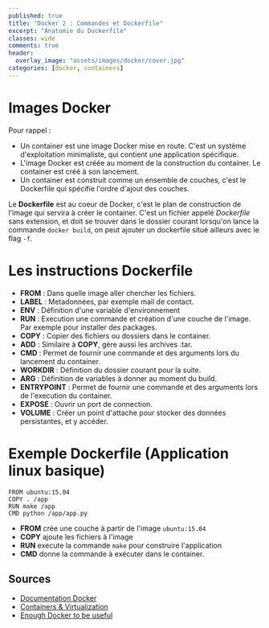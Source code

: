 ```yaml
---
published: true
title: "Docker 2 : Commandes et Dockerfile"
excerpt: "Anatomie du Dockerfile"
classes: wide
comments: true
header:
  overlay_image: "assets/images/docker/cover.jpg"
categories: [docker, containers]
---
```


# Images Docker

Pour rappel : 
- Un container est une image Docker mise en route. C'est un système d'exploitation minimaliste, qui contient une application spécifique. 
- L'image Docker est créée au moment de la construction du container. Le container est créé à son lancement.
- Un container est construit comme un ensemble de couches, c'est le Dockerfile qui spécifie l'ordre d'ajout des couches.

Le **Dockerfile** est au coeur de Docker, c'est le plan de construction de  l'image qui servira à créer le container. C'est un fichier appelé *Dockerfile* sans extension, et doit se trouver dans le dossier courant lorsqu'on lance la commande ```docker build```, on peut ajouter un dockerfile situé ailleurs avec le flag ```-f```.

# Les instructions Dockerfile

- **FROM** : Dans quelle image aller chercher les fichiers.
- **LABEL**  : Metadonnées, par exemple mail de contact.
- **ENV** : Définition d'une variable d'environnement
- **RUN** : Execution une commande et création d'une couche de l'image. Par exemple pour installer des packages.
- **COPY** : Copier des fichiers ou dossiers dans le container.
- **ADD** : Similaire à **COPY**, gère aussi les archives .tar.
- **CMD** : Permet de fournir une commande et des arguments lors du lancement du container.
- **WORKDIR** : Définition du dossier courant pour la suite.
- **ARG** : Définition de variables à donner au moment du build.
- **ENTRYPOINT** : Permet de fournir une commande et des arguments lors de l'execution du container.
- **EXPOSE** : Ouvrir un port de connection.
- **VOLUME** : Créer un point d'attache pour stocker des données persistantes, et y accéder.

# Exemple Dockerfile (Application linux basique)

```
FROM ubuntu:15.04
COPY . /app
RUN make /app
CMD python /app/app.py
```

- **FROM** crée une couche à partir de l'image ```ubuntu:15.04```
- **COPY** ajoute les fichiers à l'image
- **RUN** execute la commande ```make``` pour construire l'application
- **CMD** donne la commande à exécuter dans le container.

## Sources

- [Documentation Docker](https://docs.docker.com)
- [Containers & Virtualization](https://www.smartfile.com/blog/what-is-containerization-and-has-it-killed-virtualization/)
- [Enough Docker to be useful](https://towardsdatascience.com/learn-enough-docker-to-be-useful-b7ba70caeb4b)
